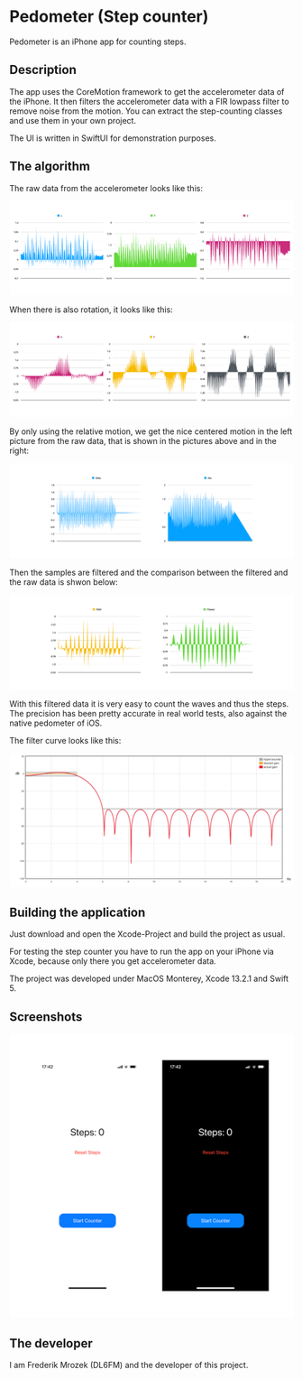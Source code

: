 # Pedometer (Step counter)

Pedometer is an iPhone app for counting steps.

## Description

The app uses the CoreMotion framework to get the accelerometer data of the iPhone. It then filters the accelerometer data with a FIR lowpass filter to remove noise from the motion. You can extract the step-counting classes and use them in your own project.

The UI is written in SwiftUI for demonstration purposes.

## The algorithm

The raw data from the accelerometer looks like this:

![image](Images/accelerometer-raw-all-axis.png)

When there is also rotation, it looks like this:

![image](Images/accelerometer-raw-rot-all-axis.png)

By only using the relative motion, we get the nice centered motion in the left picture from the raw data, that is shown in the pictures above and in the right:

![image](Images/accelerometer-raw-comb-delta.png)

Then the samples are filtered and the comparison between the filtered and the raw data is shwon below:

![image](Images/accelerometer-comb-raw-vs-filtered.png)

With this filtered data it is very easy to count the waves and thus the steps. The precision has been pretty accurate in real world tests, also against the native pedometer of iOS.

The filter curve looks like this:

![image](Images/filter-curve.png)

## Building the application

Just download and open the Xcode-Project and build the project as usual.

For testing the step counter you have to run the app on your iPhone via Xcode, because only there you get accelerometer data.

The project was developed under MacOS Monterey, Xcode 13.2.1 and Swift 5.

## Screenshots

![image](Images/Screenshots.png)

## The developer

I am Frederik Mrozek (DL6FM) and the developer of this project.